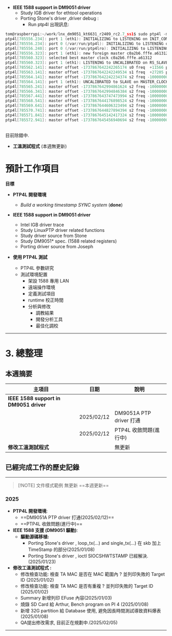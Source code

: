 
- **IEEE 1588 support in DM9051 driver** 
    - Study IGB driver for ethtool operations
    - Porting Stone's driver ,driver debug : 
	    - Run ptp4l 出現訊息:
``` c
tom@raspberrypi:~/work/lnx_dm9051_kt6631_r2409_rc2.7_ss1$ sudo ptp4l -m -H -i eth1 -s                                                   
ptp4l[785556.234]: port 1 (eth1): INITIALIZING to LISTENING on INIT_COMPLETE                                                            
ptp4l[785556.234]: port 0 (/var/run/ptp4l): INITIALIZING to LISTENING on INIT_COMPLETE                                                  
ptp4l[785556.240]: port 0 (/var/run/ptp4lro): INITIALIZING to LISTENING on INIT_COMPLETE                                                
ptp4l[785556.323]: port 1 (eth1): new foreign master c0a2b6.fffe.a61312-1
ptp4l[785560.323]: selected best master clock c0a2b6.fffe.a61312 
ptp4l[785560.323]: port 1 (eth1): LISTENING to UNCALIBRATED on RS_SLAVE 
ptp4l[785562.141]: master offset -1737867642242265174 s0 freq  +11566 path delay 1463044336832917                                       
ptp4l[785563.141]: master offset -1737867642242249534 s1 freq  +27205 path delay 1463044336832917                                       
ptp4l[785564.141]: master offset -1737867642242234374 s2 freq -100000000 path delay 1463044336832917                                  
ptp4l[785564.141]: port 1 (eth1): UNCALIBRATED to SLAVE on MASTER_CLOCK_SELECTED                                                   
ptp4l[785565.241]: master offset -1737867642994861624 s2 freq -100000000 path delay 1463045089475607                                  
ptp4l[785566.341]: master offset -1737867642994846384 s2 freq -100000000 path delay 1463045089475607                                  
ptp4l[785567.441]: master offset -1737867643747473994 s2 freq -100000000 path delay 1463045842118297                                  
ptp4l[785568.541]: master offset -1737867644176898524 s2 freq -100000000 path delay 1463046271558387                                  
ptp4l[785569.641]: master offset -1737867644606323494 s2 freq -100000000 path delay 1463046700998477                                  
ptp4l[785570.741]: master offset -1737867644827894394 s2 freq -100000000 path delay 1463046922584857                                  
ptp4l[785571.841]: master offset -1737867645142417324 s2 freq -100000000 path delay 1463047237123387                                  
ptp4l[785572.941]: master offset -1737867645456940694 s2 freq -100000000 path delay 1463047551661917
 
```
目前除錯中.


- **工溫測試程式** (本週無更新)


# 預計工作項目

**目標**
- **PTP4L 開發環境**
    - _Build a working timestamp SYNC system_ (**done**)

- **IEEE 1588 support in DM9051 driver**
    - Intel IGB driver trace
    - Study LinuxPTP driver related functions
    - Study driver source from Stone
    - Study DM9051* spec. (1588 related registers)
    - Porting driver source from Joseph

- **使用 PTP4L 測試**
    - PTP4L 參數研究
    - 測試環境配置
        - 架設 1588 專用 LAN
        - 遠端操作環境
        - 定義測試項目
        - runtime 校正時間
        - 分析與修改
            - 調教結果
            - 開發分析工具
            - 最佳化調校
---

# 3. 總整理
## 本週摘要

| 主項目                                    | 日期         | 說明                    |
| -------------------------------------- | ---------- | --------------------- |
| **IEEE 1588 support in DM9051 driver** |            |                       |
|                                        | 2025/02/12 | DM9051A PTP driver 打通 |
|                                        | 2025/02/12 | PTP4L 收斂問題(進行中)       |
| **修改工溫測試程式**                           |            | 無更新                   |


## 已經完成工作的歷史記錄
---

> [!NOTE] 文件樣式範例
> 無更新
> ==本週更新==

### 2025
- **PTP4L 開發環境**:
	- ==DM9051A PTP driver 打通(2025/02/12)==
	- ==PTP4L 收斂問題(進行中)==
- **IEEE 1588 支援 (DM9051 驅動)**:
    - **驅動源碼移植:**
	    - Porting Stone's driver , loop_tx(...) and single_tx(...) 在 skb 加上 TimeStamp 的部分(2025/01/08)
	    - Porting Stone's driver , ioctl SIOCSHWTSTAMP 已經解決.(2025/01/23)
- **修改工溫測試程式 :**
	- 修改檢查功能: 檢查 TA MAC 是否在 MAC 範圍內 ? 並列印失敗的 Target ID (2025/01/02)
	- 修改檢查功能: 檢查 TA MAC 是否有重複 ? 並列印失敗的 Target ID (2025/01/02)
	- Summary 新增列印 EFuse 內容(2025/01/03)
	- 燒錄 SD Card 給 Arthur, Bench program on PI 4 (2025/01/08)
	- 新增 32G partition 給 Database 使用, 避免因長時間測試導致資料爆表(2025/01/08)
	- QA提出修改需求, 目前正在規劃中.(2025/02/05)

---


